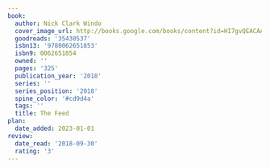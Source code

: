 ```yaml
---
book:
  author: Nick Clark Windo
  cover_image_url: http://books.google.com/books/content?id=HI7gvQEACAAJ&printsec=frontcover&img=1&zoom=1&source=gbs_api
  goodreads: '35430537'
  isbn13: '9780062651853'
  isbn9: 0062651854
  owned: ''
  pages: '325'
  publication_year: '2018'
  series: ''
  series_position: '2018'
  spine_color: '#cd9d4a'
  tags: ''
  title: The Feed
plan:
  date_added: 2023-01-01
review:
  date_read: '2018-09-30'
  rating: '3'
---
```

